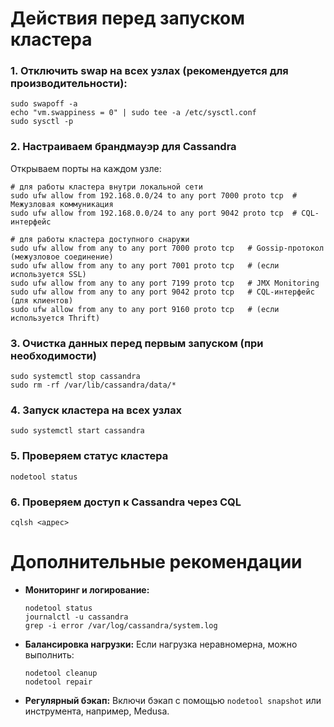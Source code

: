
Действия перед запуском кластера
================================

### 1. Отключить swap на всех узлах (рекомендуется для производительности):

	sudo swapoff -a
	echo "vm.swappiness = 0" | sudo tee -a /etc/sysctl.conf
	sudo sysctl -p

### 2. Настраиваем брандмауэр для Cassandra
Открываем порты на каждом узле:

    # для работы кластера внутри локальной сети
    sudo ufw allow from 192.168.0.0/24 to any port 7000 proto tcp  # Межузловая коммуникация
	sudo ufw allow from 192.168.0.0/24 to any port 9042 proto tcp  # CQL-интерфейс

    # для работы кластера доступного снаружи
	sudo ufw allow from any to any port 7000 proto tcp   # Gossip-протокол (межузловое соединение)
	sudo ufw allow from any to any port 7001 proto tcp   # (если используется SSL)
	sudo ufw allow from any to any port 7199 proto tcp   # JMX Monitoring
	sudo ufw allow from any to any port 9042 proto tcp   # CQL-интерфейс (для клиентов)
	sudo ufw allow from any to any port 9160 proto tcp   # (если используется Thrift)

### 3. Очистка данных перед первым запуском (при необходимости)

	sudo systemctl stop cassandra
	sudo rm -rf /var/lib/cassandra/data/*

### 4. Запуск кластера на всех узлах

	sudo systemctl start cassandra


### 5. Проверяем статус кластера

	nodetool status


### 6. Проверяем доступ к Cassandra через CQL

	cqlsh <адрес>



Дополнительные рекомендации
===========================

- **Мониторинг и логирование:**

      nodetool status
      journalctl -u cassandra
      grep -i error /var/log/cassandra/system.log

- **Балансировка нагрузки:**
  Если нагрузка неравномерна, можно выполнить:

	  nodetool cleanup
	  nodetool repair

- **Регулярный бэкап:**
  Включи бэкап с помощью `nodetool snapshot` или инструмента, например, Medusa.
